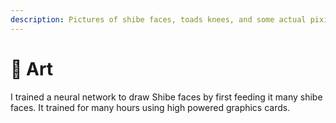 ```yaml
---
description: Pictures of shibe faces, toads knees, and some actual pixie dust
---
```


# 🎨 Art

I trained a neural network to draw Shibe faces by first feeding it many shibe faces. It trained for many hours using high powered graphics cards.
